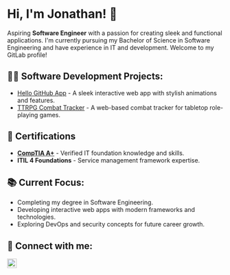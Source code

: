 # Hi, I'm Jonathan! 👋

Aspiring **Software Engineer** with a passion for creating sleek and functional applications. I'm currently pursuing my Bachelor of Science in Software Engineering and have experience in IT and development. Welcome to my GitLab profile!

## 👨‍💻 Software Development Projects:
- [Hello GitHub App](https://github.com/jonhiggins92/hello-github) - A sleek interactive web app with stylish animations and features.
- [TTRPG Combat Tracker](https://github.com/jonhiggins92/TTRPGTracker) - A web-based combat tracker for tabletop role-playing games.

## 📄 Certifications
- **[CompTIA A+](https://github.com/jonhiggins92/LABURL)** - Verified IT foundation knowledge and skills.
- **ITIL 4 Foundations** - Service management framework expertise.

## 📚 Current Focus:
- Completing my degree in Software Engineering.
- Developing interactive web apps with modern frameworks and technologies.
- Exploring DevOps and security concepts for future career growth.

## 🤳 Connect with me:
[<img align="left" alt="Jonathan Higgins | LinkedIn" width="22px" src="https://cdn.jsdelivr.net/npm/simple-icons@v3/icons/linkedin.svg" />][linkedin]

[linkedin]: https://www.linkedin.com/in/jon-higgins-b89831281
